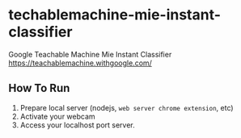 # techablemachine-mie-instant-classifier
Google Teachable Machine Mie Instant Classifier
https://teachablemachine.withgoogle.com/

## How To Run
1. Prepare local server (nodejs, `web server chrome extension`, etc)
2. Activate your webcam
3. Access your localhost port server.
